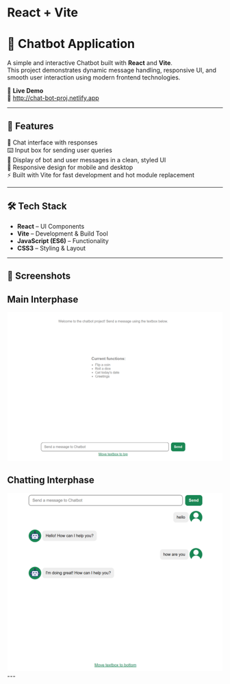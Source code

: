 # React + Vite

# 💬 Chatbot Application

A simple and interactive Chatbot built with **React** and **Vite**.  
This project demonstrates dynamic message handling, responsive UI, and smooth user interaction using modern frontend technologies.  

🚀 **Live Demo**  
🔗 http://chat-bot-proj.netlify.app

---

## 📌 Features
🤖 Chat interface with responses  
⌨️ Input box for sending user queries  
💬 Display of bot and user messages in a clean, styled UI  
📱 Responsive design for mobile and desktop  
⚡ Built with Vite for fast development and hot module replacement  

---

## 🛠️ Tech Stack
- **React** – UI Components  
- **Vite** – Development & Build Tool  
- **JavaScript (ES6)** – Functionality  
- **CSS3** – Styling & Layout  

---

## 📸 Screenshots

## Main Interphase
<img src="screenshots/main-interface.png" alt="Main Interphase"/>

## Chatting Interphase
<img src="screenshots/chatting-interphase.png" alt="Chatting Interphase">
---



